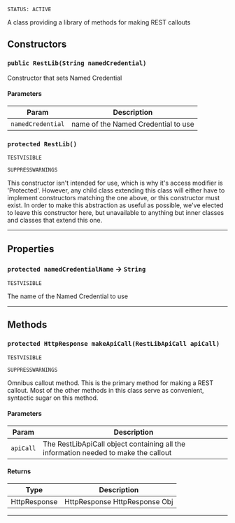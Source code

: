 `STATUS: ACTIVE`

A class providing a library of methods for making REST callouts

## Constructors

### `public RestLib(String namedCredential)`

Constructor that sets Named Credential

#### Parameters

| Param             | Description                         |
| ----------------- | ----------------------------------- |
| `namedCredential` | name of the Named Credential to use |

### `protected RestLib()`

`TESTVISIBLE`

`SUPPRESSWARNINGS`

This constructor isn't intended for use, which is why it's access modifier is 'Protected'. However, any child class extending this class will either have to implement constructors matching the one above, or this constructor must exist. In order to make this abstraction as useful as possible, we've elected to leave this constructor here, but unavailable to anything but inner classes and classes that extend this one.

---

## Properties

### `protected namedCredentialName` → `String`

`TESTVISIBLE`

The name of the Named Credential to use

---

## Methods

### `protected HttpResponse makeApiCall(RestLibApiCall apiCall)`

`TESTVISIBLE`

`SUPPRESSWARNINGS`

Omnibus callout method. This is the primary method for making a REST callout. Most of the other methods in this class serve as convenient, syntactic sugar on this method.

#### Parameters

| Param     | Description                                                                         |
| --------- | ----------------------------------------------------------------------------------- |
| `apiCall` | The RestLibApiCall object containing all the information needed to make the callout |

#### Returns

| Type         | Description                   |
| ------------ | ----------------------------- |
| HttpResponse | HttpResponse HttpResponse Obj |

---
